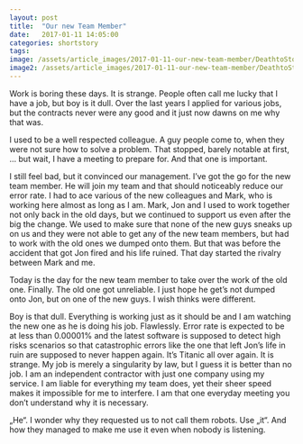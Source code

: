 ```yaml
---
layout: post
title:  "Our new Team Member"
date:   2017-01-11 14:05:00
categories: shortstory
tags:
image: /assets/article_images/2017-01-11-our-new-team-member/DeathtoStock_TheCollaborative-3.jpg
image2: /assets/article_images/2017-01-11-our-new-team-member/DeathtoStock_TheCollaborative-3.jpg
---
```

Work is boring these days. It is strange. People often call me lucky that I have a job, but boy is it dull. Over the last years I applied for various jobs, but the contracts never were any good and it just now dawns on me why that was.

I used to be a well respected colleague. A guy people come to, when they were not sure how to solve a problem. That stopped, barely notable at first, … but wait, I have a meeting to prepare for. And that one is important.

I still feel bad, but it convinced our management. I’ve got the go for the new team member. He will join my team and that should noticeably reduce our error rate. I had to ace various of the new colleagues and Mark, who is working here almost as long as I am. Mark, Jon and I used to work together not only back in the old days, but we continued to support us even after the big the change. We used to make sure that none of the new guys sneaks up on us and they were not able to get any of the new team members, but had to work with the old ones we dumped onto them. But that was before the accident that got Jon fired and his life ruined. That day started the rivalry between Mark and me.

Today is the day for the new team member to take over the work of the old one. Finally. The old one got unreliable. I just hope he get’s not dumped onto Jon, but on one of the new guys. I wish thinks were different.

Boy is that dull. Everything is working just as it should be and I am watching the new one as he is doing his job. Flawlessly. Error rate is expected to be at less than 0.00001% and the latest software is supposed to detect high risks scenarios so that catastrophic errors like the one that left Jon’s life in ruin are supposed to never happen again. It’s Titanic all over again. It is strange. My job is merely a singularity by law, but I guess it is better than no job. I am an independent contractor with just one company using my service. I am liable for everything my team does, yet their sheer speed makes it impossible for me to interfere. I am that one everyday meeting you don’t understand why it is necessary.

„He“. I wonder why they requested us to not call them robots. Use „it“.  And how they managed to make me use it even when nobody is listening.
